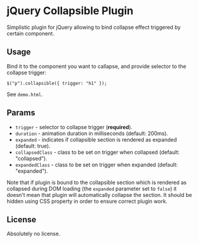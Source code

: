 # jQuery Collapsible Plugin

Simplistic plugin for jQuery allowing to bind collapse effect
triggered by certain component.

## Usage

Bind it to the component you want to callapse, and provide selector to
the collapse trigger:

    $("p").collapsible({ trigger: "h1" });

See `demo.html`.

## Params

* `trigger` - selector to collapse trigger (**required**).
* `duration` - animation duration in milliseconds (default: 200ms).
* `expanded` - indicates if collapsible section is rendered as expanded (default: true).
* `collapsedClass` - class to be set on trigger when collapsed (default: "collapsed").
* `expandedClass` - class to be set on trigger when expanded (default: "expanded").

Note that if plugin is bound to the collapsible section which is
rendered as collapsed during DOM loading (the `expanded` parameter set
to `false`) it doesn't mean that plugin will automatically collapse
the section. It should be hidden using CSS property in order to ensure
correct plugin work.

## License

Absolutely no license.
